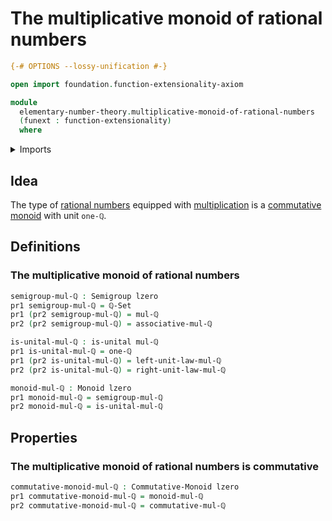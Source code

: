 # The multiplicative monoid of rational numbers

```agda
{-# OPTIONS --lossy-unification #-}

open import foundation.function-extensionality-axiom

module
  elementary-number-theory.multiplicative-monoid-of-rational-numbers
  (funext : function-extensionality)
  where
```

<details><summary>Imports</summary>

```agda
open import elementary-number-theory.multiplication-rational-numbers funext
open import elementary-number-theory.rational-numbers funext

open import foundation.dependent-pair-types
open import foundation.unital-binary-operations
open import foundation.universe-levels

open import group-theory.commutative-monoids funext
open import group-theory.monoids funext
open import group-theory.semigroups funext
```

</details>

## Idea

The type of [rational numbers](elementary-number-theory.rational-numbers.md)
equipped with
[multiplication](elementary-number-theory.addition-rational-numbers.md) is a
[commutative monoid](group-theory.commutative-monoids.md) with unit `one-ℚ`.

## Definitions

### The multiplicative monoid of rational numbers

```agda
semigroup-mul-ℚ : Semigroup lzero
pr1 semigroup-mul-ℚ = ℚ-Set
pr1 (pr2 semigroup-mul-ℚ) = mul-ℚ
pr2 (pr2 semigroup-mul-ℚ) = associative-mul-ℚ

is-unital-mul-ℚ : is-unital mul-ℚ
pr1 is-unital-mul-ℚ = one-ℚ
pr1 (pr2 is-unital-mul-ℚ) = left-unit-law-mul-ℚ
pr2 (pr2 is-unital-mul-ℚ) = right-unit-law-mul-ℚ

monoid-mul-ℚ : Monoid lzero
pr1 monoid-mul-ℚ = semigroup-mul-ℚ
pr2 monoid-mul-ℚ = is-unital-mul-ℚ
```

## Properties

### The multiplicative monoid of rational numbers is commutative

```agda
commutative-monoid-mul-ℚ : Commutative-Monoid lzero
pr1 commutative-monoid-mul-ℚ = monoid-mul-ℚ
pr2 commutative-monoid-mul-ℚ = commutative-mul-ℚ
```
